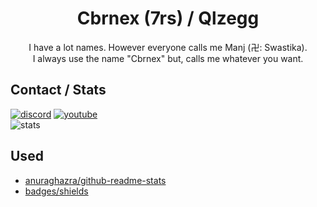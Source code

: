 <h1 align="center">Cbrnex (7rs) / Qlzegg</h1>  

<p align="center">
  I have a lot names. However everyone calls me Manj (卍: Swastika).
  <br /> I always use the name "Cbrnex" but, calls me whatever you want.
</p>

## Contact / Stats  

[![discord](https://img.shields.io/badge/discord-black?style=for-the-badge&logo=discord&label=%20)](https://7rs.dev/d)
[![youtube](https://img.shields.io/badge/youtube-black?style=for-the-badge&logo=youtube&logoColor=red&label=%20)](https://7rs.dev/yt)  
![stats](https://github-readme-stats.vercel.app/api?username=7rs&show_icons=true&theme=transparent)  

## Used  

- [anuraghazra/github-readme-stats](https://github.com/anuraghazra/github-readme-stats)  
- [badges/shields](https://github.com/badges/shields)  
